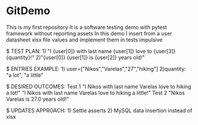 # GitDemo
This is my first repository
It is a software testing demo with pytest framework without reporting assets
In this demo I insert from a user datasheet xlsx file values and implement them in tests impulsive

$ TEST PLAN:
    1) "I {user[0]} with last name {user[1]} love to {user[3]} {quantity}!"
    2)"{user[0]} {user[1]} is {user[2]} years old!"
    
$ ENTRIES EXAMPLE:
    1) user=["Nikos","Varelas","27","hiking"]
    2)quantity: "a lot", "a little"
    
$ DESIRED OUTCOMES:
    Test 1
      "I Nikos with last name Varelas love to hiking a lot!"
      "I Nikos with last name Varelas love to hiking a little!"
    Test 2
      "Nikos Varelas is 27.0 years old!"

$ UPDATES APPROACH:
    1) Settle asserts
    2) MySQL data insertion instead of xlsx
